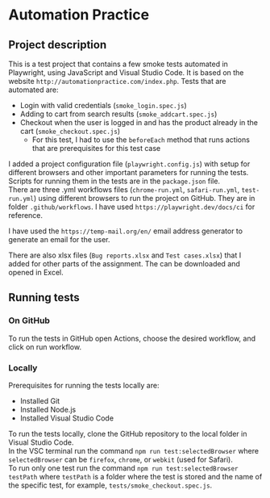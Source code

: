 # Automation Practice

## Project description
This is a test project that contains a few smoke tests automated in Playwright, using JavaScript and Visual Studio Code. It is based on the website `http://automationpractice.com/index.php`.
Tests that are automated are:
- Login with valid credentials (`smoke_login.spec.js`)
- Adding to cart from search results (`smoke_addcart.spec.js`)
- Checkout when the user is logged in and has the product already in the cart (`smoke_checkout.spec.js`)
    - For this test, I had to use the `beforeEach` method that runs actions that are prerequisites for this test case  

I added a project configuration file (`playwright.config.js`) with setup for different browsers and other important parameters for running the tests. Scripts for running them in the tests are in the `package.json` file. \
There are three .yml workflows files (`chrome-run.yml`, `safari-run.yml`, `test-run.yml`) using different browsers to run the project on GitHub. They are in folder `.github/workflows`. I have used `https://playwright.dev/docs/ci` for reference.

I have used the `https://temp-mail.org/en/` email address generator to generate an email for the user.

There are also xlsx files (`Bug reports.xlsx` and `Test cases.xlsx`) that I added for other parts of the assignment. The can be downloaded and opened in Excel.

## Running tests

### On GitHub
To run the tests in GitHub open Actions, choose the desired workflow, and click on run workflow. 

### Locally
Prerequisites for running the tests locally are:
- Installed Git
- Installed Node.js
- Installed Visual Studio Code

To run the tests locally, clone the GitHub repository to the local folder in Visual Studio Code.\
In the VSC terminal run the command `npm run test:selectedBrowser` where `selectedBrowser` can be `firefox`, `chrome`, or `webkit` (used for Safari).\
To run only one test run the command `npm run test:selectedBrowser testPath` where `testPath` is a folder where the test is stored and the name of the specific test, for example, `tests/smoke_checkout.spec.js`.
